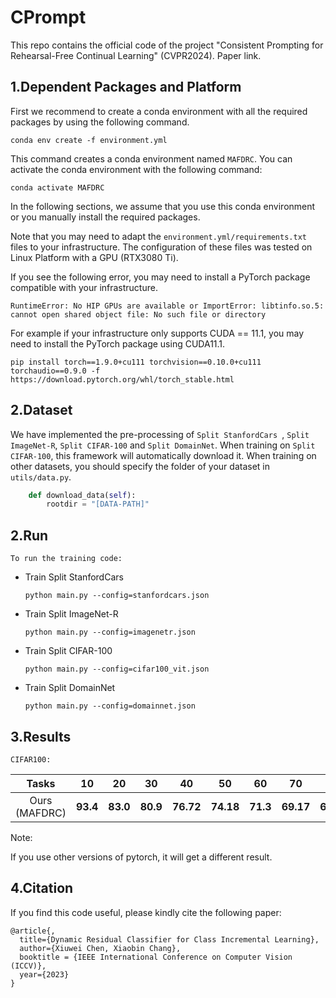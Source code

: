 
# CPrompt

This repo contains the official code of the project "Consistent Prompting for Rehearsal-Free Continual Learning" (CVPR2024).
Paper link.

## 1.Dependent Packages and Platform

First we recommend to create a conda environment with all the required packages by using the following command.

```
conda env create -f environment.yml
```

This command creates a conda environment named `MAFDRC`. You can activate the conda environment with the following command:

```
conda activate MAFDRC
```

In the following sections, we assume that you use this conda environment or you manually install the required packages.

Note that you may need to adapt the `environment.yml/requirements.txt` files to your infrastructure. The configuration of these files was tested on Linux Platform with a GPU (RTX3080 Ti).

If you see the following error, you may need to install a PyTorch package compatible with your infrastructure.

```
RuntimeError: No HIP GPUs are available or ImportError: libtinfo.so.5: cannot open shared object file: No such file or directory
```

For example if your infrastructure only supports CUDA == 11.1, you may need to install the PyTorch package using CUDA11.1.

```
pip install torch==1.9.0+cu111 torchvision==0.10.0+cu111 torchaudio==0.9.0 -f https://download.pytorch.org/whl/torch_stable.html
```

## 2.Dataset

We have implemented the pre-processing of `Split StanfordCars `, `Split ImageNet-R`, `Split CIFAR-100` and `Split DomainNet`. When training on `Split CIFAR-100`, this framework will automatically download it. When training on other datasets, you should specify the folder of your dataset in `utils/data.py`.

```python
    def download_data(self):
        rootdir = "[DATA-PATH]"
```

## 2.Run
<!-- `To run the testing code:`

Due to the limitation of the supplementary material size, we only upload the results of CIFAR100.

- Test CIFAR100

    ```
    python main.py --config=mafdrc-cifar100.json --test True
    ``` -->

`To run the training code:`
- Train Split StanfordCars

    ```
    python main.py --config=stanfordcars.json
    ```

- Train Split ImageNet-R

    ```
    python main.py --config=imagenetr.json
    ```

- Train Split CIFAR-100

    ```
    python main.py --config=cifar100_vit.json
    ```

- Train Split DomainNet

    ```
    python main.py --config=domainnet.json
    ```


## 3.Results

`CIFAR100:`

Tasks | 10 | 20 | 30 | 40 | 50 | 60 | 70 | 80 | 90 | 100 | Avg |
:---: | :---: | :---: | :---: | :---: | :---: | :---: | :---: | :---: | :---: | :---: | :---: |
Ours (MAFDRC) | **93.4** | **83.0** | **80.9** | **76.72** | **74.18** | **71.3** | **69.17** | **65.45** | **63.49** | **62.04** | **73.97**

Note:

If you use other versions of pytorch, it will get a different result.

## 4.Citation

If you find this code useful, please kindly cite the following paper:

```
@article{,
  title={Dynamic Residual Classifier for Class Incremental Learning},
  author={Xiuwei Chen, Xiaobin Chang},
  booktitle = {IEEE International Conference on Computer Vision (ICCV)},
  year={2023}
}
```